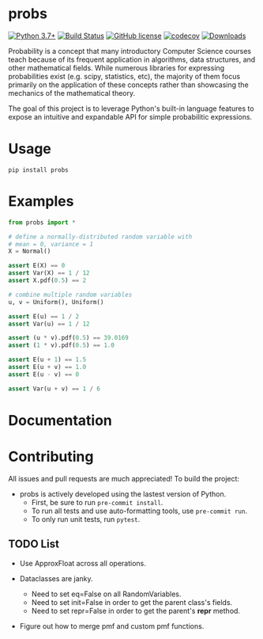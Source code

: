 # probs
[![Python 3.7+](https://img.shields.io/badge/python-3.7+-blue.svg)](https://www.python.org/downloads/release/python-370/)
[![Build Status](https://travis-ci.com/TylerYep/probs.svg?branch=master)](https://travis-ci.com/TylerYep/probs)
[![GitHub license](https://img.shields.io/github/license/TylerYep/probs)](https://github.com/TylerYep/probs/blob/master/LICENSE)
[![codecov](https://codecov.io/gh/TylerYep/probs/branch/master/graph/badge.svg)](https://codecov.io/gh/TylerYep/probs)
[![Downloads](https://pepy.tech/badge/probs)](https://pepy.tech/project/probs)

Probability is a concept that many introductory Computer Science courses teach because of its frequent application in algorithms, data structures, and other mathematical fields. While numerous libraries for expressing probabilities exist (e.g. scipy, statistics, etc), the majority of them focus primarily on the application of these concepts rather than showcasing the mechanics of the mathematical theory.

The goal of this project is to leverage Python's built-in language features to expose an intuitive and expandable API for simple probabilitic expressions.

# Usage
`pip install probs`

# Examples
```python
from probs import *

# define a normally-distributed random variable with
# mean = 0, variance = 1
X = Normal()

assert E(X) == 0
assert Var(X) == 1 / 12
assert X.pdf(0.5) == 2
```

```python
# combine multiple random variables
u, v = Uniform(), Uniform()

assert E(u) == 1 / 2
assert Var(u) == 1 / 12

assert (u * v).pdf(0.5) == 39.0169
assert (1 * v).pdf(0.5) == 1.0

assert E(u + 1) == 1.5
assert E(u + v) == 1.0
assert E(u - v) == 0

assert Var(u + v) == 1 / 6
```

# Documentation

# Contributing
All issues and pull requests are much appreciated! To build the project:

- probs is actively developed using the lastest version of Python.
    - First, be sure to run `pre-commit install`.
    - To run all tests and use auto-formatting tools, use `pre-commit run`.
    - To only run unit tests, run `pytest`.

## TODO List
- Use ApproxFloat across all operations.
- Dataclasses are janky.
    - Need to set eq=False on all RandomVariables.
    - Need to set init=False in order to get the parent class's fields.
    - Need to set repr=False in order to get the parent's __repr__ method.

- Figure out how to merge pmf and custom pmf functions.
